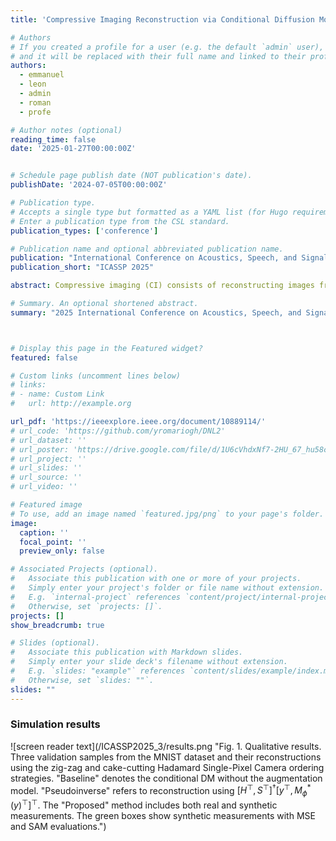 ```yaml
---
title: 'Compressive Imaging Reconstruction via Conditional Diffusion Model With Augmented Measurements'

# Authors
# If you created a profile for a user (e.g. the default `admin` user), write the username (folder name) here
# and it will be replaced with their full name and linked to their profile.
authors:
  - emmanuel
  - leon
  - admin
  - roman
  - profe

# Author notes (optional)
reading_time: false
date: '2025-01-27T00:00:00Z'


# Schedule page publish date (NOT publication's date).
publishDate: '2024-07-05T00:00:00Z'

# Publication type.
# Accepts a single type but formatted as a YAML list (for Hugo requirements).
# Enter a publication type from the CSL standard.
publication_types: ['conference']

# Publication name and optional abbreviated publication name.
publication: "International Conference on Acoustics, Speech, and Signal Processing"
publication_short: "ICASSP 2025"

abstract: Compressive imaging (CI) consists of reconstructing images from incomplete observed data. The reconstruction process involves solving an ill-posed inverse problem which is highly dependent on the number of real measurements, with a greater number of measurements typically leading to more accurate reconstructions. Due to their ability to learn data distributions, diffusion models (DM) have emerged as promising techniques for various inverse problems. Mainly, DMs solve inverse problems by conditioning the generation process to the acquired measurements. In this work, we introduce a new approach to improve this conditioning by exploiting synthetic measurements, which come from a synthetic sensing matrix. Synthetic measurements are estimated from real data via a neural network. The combined real and synthetic measurements form an augmented set, which is input into the conditional DM to enhance reconstruction capacity. Computational experiments demonstrate that augmenting measurements with the conditional DM improves performance compared to using only real measurements.

# Summary. An optional shortened abstract.
summary: "2025 International Conference on Acoustics, Speech, and Signal Processing"



# Display this page in the Featured widget?
featured: false

# Custom links (uncomment lines below)
# links:
# - name: Custom Link
#   url: http://example.org

url_pdf: 'https://ieeexplore.ieee.org/document/10889114/'
# url_code: 'https://github.com/yromariogh/DNL2'
# url_dataset: ''
# url_poster: 'https://drive.google.com/file/d/1U6cVhdxNf7-2HU_67_hu58cWoxDE-fu7/view?usp=sharing'
# url_project: ''
# url_slides: ''
# url_source: ''
# url_video: ''

# Featured image
# To use, add an image named `featured.jpg/png` to your page's folder.
image:
  caption: ''
  focal_point: ''
  preview_only: false

# Associated Projects (optional).
#   Associate this publication with one or more of your projects.
#   Simply enter your project's folder or file name without extension.
#   E.g. `internal-project` references `content/project/internal-project/index.md`.
#   Otherwise, set `projects: []`.
projects: []
show_breadcrumb: true

# Slides (optional).
#   Associate this publication with Markdown slides.
#   Simply enter your slide deck's filename without extension.
#   E.g. `slides: "example"` references `content/slides/example/index.md`.
#   Otherwise, set `slides: ""`.
slides: ""
---
```


### Simulation results

![screen reader text](/ICASSP2025_3/results.png "Fig. 1.   Qualitative results. Three validation samples from the MNIST dataset and their reconstructions using the zig-zag and cake-cutting Hadamard Single-Pixel Camera ordering strategies. "Baseline" denotes the conditional DM without the augmentation model. "Pseudoinverse" refers to reconstruction using $[H^\top, S^\top]^\dagger [y^\top, M_\phi^*(y)^\top]^\top$. The "Proposed" method includes both real and synthetic measurements. The green boxes show synthetic measurements with MSE and SAM evaluations.")

